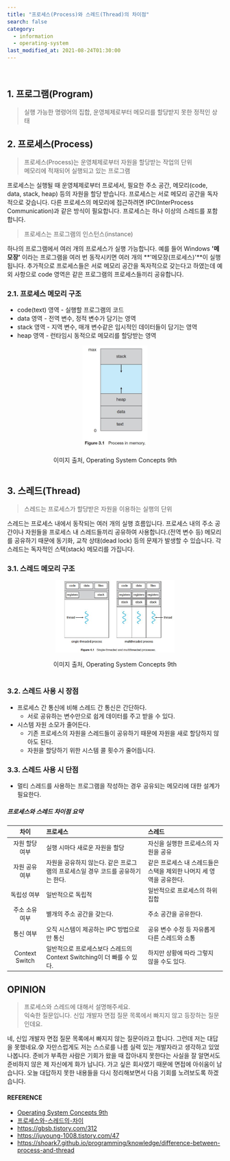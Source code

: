 ```yaml
---
title: "프로세스(Process)와 스레드(Thread)의 차이점"
search: false
category:
  - information
  - operating-system
last_modified_at: 2021-08-24T01:30:00
---
```


<br>

## 1. 프로그램(Program)

> 실행 가능한 명령어의 집합, 운영체제로부터 메모리를 할당받지 못한 정적인 상태

## 2. 프로세스(Process)

> 프로세스(Process)는 운영체제로부터 자원을 할당받는 작업의 단위<br>
> 메모리에 적재되어 실행되고 있는 프로그램

프로세스는 실행될 때 운영체제로부터 프로세서, 필요한 주소 공간, 메모리(code, data, stack, heap) 등의 자원을 할당 받습니다. 
프로세스는 서로 메모리 공간을 독자적으로 갖습니다. 
다른 프로세스의 메모리에 접근하려면 IPC(InterProcess Communication)과 같은 방식이 필요합니다. 
프로세스는 하나 이상의 스레드를 포함합니다.

> 프로세스는 프로그램의 인스턴스(instance)

하나의 프로그램에서 여러 개의 프로세스가 실행 가능합니다. 
예를 들어 Windows **'메모장'** 이라는 프로그램을 여러 번 동작시키면 여러 개의 **'메모장(프로세스)'**이 실행됩니다. 
추가적으로 프로세스들은 서로 메모리 공간을 독자적으로 갖는다고 하였는데 예외 사항으로 code 영역은 같은 프로그램의 프로세스들끼리 공유합니다. 

### 2.1. 프로세스 메모리 구조
- code(text) 영역 - 실행할 프로그램의 코드
- data 영역 - 전역 변수, 정적 변수가 담기는 영역
- stack 영역 - 지역 변수, 매개 변수같은 임시적인 데이터들이 담기는 영역
- heap 영역 - 런타임시 동적으로 메모리를 할당받는 영역

<p align="center"><img src="/images/process-vs-thread-1.JPG" width="30%"></p>
<center>이미지 출처, Operating System Concepts 9th</center><br>

## 3. 스레드(Thread)

> 스레드는 프로세스가 할당받은 자원을 이용하는 실행의 단위

스레드는 프로세스 내에서 동작되는 여러 개의 실행 흐름입니다. 
프로세스 내의 주소 공간이나 자원들을 프로세스 내 스레드들끼리 공유하여 사용합니다.(전역 변수 등) 
메모리를 공유하기 때문에 동기화, 교착 상태(dead lock) 등의 문제가 발생할 수 있습니다. 
각 스레드는 독자적인 스택(stack) 메모리를 가집니다. 

### 3.1. 스레드 메모리 구조

<p align="center"><img src="/images/process-vs-thread-2.JPG" width="55%"></p>
<center>이미지 출처, Operating System Concepts 9th</center><br>

### 3.2. 스레드 사용 시 장점
- 프로세스 간 통신에 비해 스레드 간 통신은 간단하다.
  - 서로 공유하는 변수만으로 쉽게 데이터를 주고 받을 수 있다.
- 시스템 자원 소모가 줄어든다.
  - 기존 프로세스의 자원을 스레드들이 공유하기 때문에 자원을 새로 할당하지 않아도 된다.
  - 자원을 할당하기 위한 시스템 콜 횟수가 줄어듭니다.

### 3.3. 스레드 사용 시 단점
- 멀티 스레드를 사용하는 프로그램을 작성하는 경우 공유되는 메모리에 대한 설계가 필요한다.

##### 프로세스와 스레드 차이점 요약

| 차이 | 프로세스 | 스레드 |
|:---:|:---|:---|
| 자원 할당 여부 | 실행 시마다 새로운 자원을 할당 | 자신을 실행한 프로세스의 자원을 공유 |
| 자원 공유 여부 | 자원을 공유하지 않는다. 같은 프로그램의 프로세스일 경우 코드를 공유하기는 한다. | 같은 프로세스 내 스레드들은 스택을 제외한 나머지 세 영역을 공유한다. | 
| 독립성 여부 |	일반적으로 독립적 | 일반적으로 프로세스의 하위 집합 |
| 주소 소유 여부 | 별개의 주소 공간을 갖는다. | 주소 공간을 공유한다.
| 통신 여부 | 오직 시스템이 제공하는 IPC 방법으로만 통신 | 공유 변수 수정 등 자유롭게 다른 스레드와 소통 |
| Context Switch | 일반적으로 프로세스보다 스레드의 Context Switching이 더 빠를 수 있다. | 하지만 상황에 따라 그렇지 않을 수도 있다. |

## OPINION

> 프로세스와 스레드에 대해서 설명해주세요.<br>
> 익숙한 질문입니다. 신입 개발자 면접 질문 목록에서 빠지지 않고 등장하는 질문인데요.

네, 신입 개발자 면접 질문 목록에서 빠지지 않는 질문이라고 합니다. 
그런데 저는 대답을 못했네요.😰 
자만스럽게도 저는 스스로를 나름 실력 있는 개발자라고 생각하고 있었나봅니다. 
준비가 부족한 사람은 기회가 왔을 때 잡아내지 못한다는 사실을 잘 알면서도 준비하지 않은 제 자신에게 화가 납니다. 
가고 싶은 회사였기 때문에 면접에 아쉬움이 남습니다. 
오늘 대답하지 못한 내용들을 다시 정리해보면서 다음 기회를 노려보도록 하겠습니다. 

#### REFERENCE
- [Operating System Concepts 9th][operating-system-link]
- [프로세스와-스레드의-차이][difference-of-process-thread-link]
- <https://gbsb.tistory.com/312>
- <https://juyoung-1008.tistory.com/47>
- <https://shoark7.github.io/programming/knowledge/difference-between-process-and-thread>

[operating-system-link]: http://www.kyobobook.co.kr/product/detailViewKor.laf?mallGb=KOR&ejkGb=KOR&barcode=9788998886813
[difference-of-process-thread-link]: https://velog.io/@raejoonee/%ED%94%84%EB%A1%9C%EC%84%B8%EC%8A%A4%EC%99%80-%EC%8A%A4%EB%A0%88%EB%93%9C%EC%9D%98-%EC%B0%A8%EC%9D%B4
